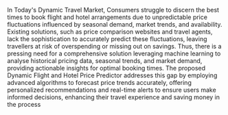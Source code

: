 In Today's Dynamic Travel Market, Consumers struggle to discern the best times to book 
flight and hotel arrangements due to unpredictable price fluctuations influenced by seasonal 
demand, market trends, and availability. Existing solutions, such as price comparison 
websites and travel agents, lack the sophistication to accurately predict these fluctuations, 
leaving travellers at risk of overspending or missing out on savings. Thus, there is a pressing 
need for a comprehensive solution leveraging machine learning to analyse historical pricing
data, seasonal trends, and market demand, providing actionable insights for optimal booking 
times. The proposed Dynamic Flight and Hotel Price Predictor addresses this gap by 
employing advanced algorithms to forecast price trends accurately, offering personalized 
recommendations and real-time alerts to ensure users make informed decisions, enhancing 
their travel experience and saving money in the process
